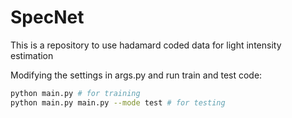 # SpecNet
This is a repository to use hadamard coded data for light intensity estimation

Modifying the settings in args.py and run train and test code:

```Bash
python main.py # for training
python main.py main.py --mode test # for testing
